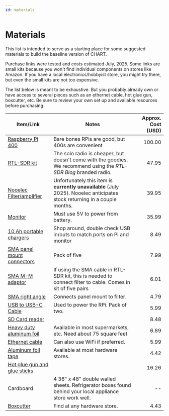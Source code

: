 ```yaml
---
id: materials
---
```

Materials
=====

This list is intended to serve as a starting place for some suggested materials to build the baseline version of CHART.

Purchase links were tested and costs estimated July, 2025.
Some links are small kits because you won't find individual components on stores like Amazon.
If you have a local electronics/hobbyist store, you might try there, but even the small kits are not too expensive.

The list below is meant to be exhaustive.
But you probably already own or have access to several pieces such as an ethernet cable, hot glue gun, boxcutter, etc.
Be sure to review your own set up and available resources before purchasing.

| Item/Link | Notes | Approx. Cost (USD)|
|----- | ----- | ------------: |
| [Raspberry Pi 400](https://www.sparkfun.com/raspberry-pi-400-personal-computer-kit.html) | Bare bones RPis are good, but 400s are convenient | 100.00 |
| [RTL-SDR kit](https://www.amazon.com/RTL-SDR-Blog-RTL2832U-Software-Defined) | The solo radio is cheaper, but doesn't come with the goodies. We recommend using the *RTL-SDR Blog* branded radio. | 47.95 |
| [Nooelec Filter/amplifier](https://www.amazon.com/Nooelec-SAWbird-H1-Barebones-Applications/dp/B07XJLKQDN) | Unfortunately this item is **currently unavailable** (July 2025). Nooelec anticipates stock returning in a couple months. | 39.95|
| [Monitor](https://www.amazon.com/HAMTYSAN-Raspberry-Screen-Display-Window/dp/B0BGXB2Y67) | Must use 5V to power from battery. | 35.99 |
|[10 Ah portable chargers](https://www.amazon.com/10000mAh-Portable-Charger-External-Compatible/dp/B094Y1R46V) | Shop around, double check USB in/outs to match ports on Pi and monitor | 8.49 |
| [SMA panel mount connectors](https://www.amazon.com/gp/product/B078H4F8R6) | Pack of five | 7.99 |
| [SMA M-M adaptor](https://www.amazon.com/exgoofit-Connector-5-Pack-Coaxial-Adapter/dp/B07FDHBS19) | If using the SMA cable in RTL-SDR kit, this is needed to connect filter to cable. Comes in kit of five pairs | 6.01 |
| [SMA right angle](https://www.amazon.com/CNARIO-Adapter-Connector-Antenna-Two-Way/dp/B0DT88DNXY) | Connects panel mount to filter. | 4.79 |
| [USB to USB-C Cable](https://www.amazon.com/dp/B089DK2285) | Used to power the RPi. Pack of two. | 5.99 |
| [SD Card reader](https://www.walmart.com/ip/seort/969779658) | | 8.48 |
| [Heavy duty aluminum foil](https://www.menards.com/main/kitchen/kitchen-essentials/food-storage/durable-trade-heavy-duty-aluminum-foil-75-sq-ft/98775hd/p-1452209504568-c-7139.htm) | Available in most supermarkets, etc. Need about 75 square feet | 6.89 |
| [Ethernet cable](https://www.amazon.com/Ethernet-Outdoor-Connector-Weatherproof-Resistant/dp/B07QLXC6QR) | Can also use WiFi if preferred. | 5.99 |
| [Aluminum foil tape](https://www.menards.com/main/paint/adhesives-glue-tape/tape/foil-tape/duck-reg-all-purpose-1-88-x-10-yd-aluminum-foil-tape/280416/p-1444442301284-c-7181.htm?exp=false) | Available at most hardware stores. | 4.42 |
| [Hot glue gun and glue sticks](https://www.amazon.com/Gorilla-8401509-Hot-Glue-Sticks/dp/B07K791YRP) | | 16.26 |
| Cardboard | 4 36" x 48" double walled sheets. Refrigerator boxes found behind your local appliance store work well. | -- |
| [Boxcutter](https://www.menards.com/main/tools/hand-tools/utility-knives/masterforce-reg-retractable-utility-knife/mf90815/p-2728080946202865-c-1484756386273.htm?exp=false) | Find at any hardware store. | 4.43 |
